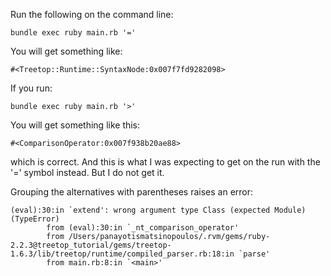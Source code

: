 Run the following on the command line:

    bundle exec ruby main.rb '='

You will get something like:

    #<Treetop::Runtime::SyntaxNode:0x007f7fd9282098>

If you run:

    bundle exec ruby main.rb '>'

You will get something like this:

    #<ComparisonOperator:0x007f938b20ae88>

which is correct. And this is what I was expecting to get on the run with the '=' symbol instead. But I do not get it.

Grouping the alternatives with parentheses raises an error:

    (eval):30:in `extend': wrong argument type Class (expected Module) (TypeError)
            from (eval):30:in `_nt_comparison_operator'
            from /Users/panayotismatsinopoulos/.rvm/gems/ruby-2.2.3@treetop_tutorial/gems/treetop-1.6.3/lib/treetop/runtime/compiled_parser.rb:18:in `parse'
            from main.rb:8:in `<main>'



